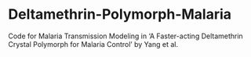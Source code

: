 # Deltamethrin-Polymorph-Malaria
Code for Malaria Transmission Modeling in ‘A Faster-acting Deltamethrin Crystal Polymorph for Malaria Control’ by Yang et al.

